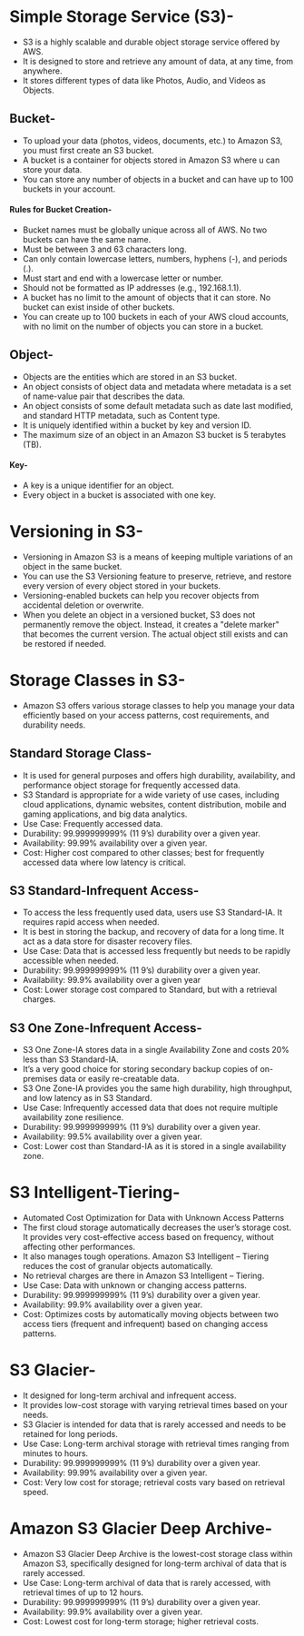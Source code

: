 # Simple Storage Service (S3)-
- S3 is a highly scalable and durable object storage service offered by AWS.
- It is designed to store and retrieve any amount of data, at any time, from anywhere.
- It stores different types of data like Photos, Audio, and Videos as Objects.

## Bucket-
- To upload your data (photos, videos, documents, etc.) to Amazon S3, you must first create an S3 bucket.
- A bucket is a container for objects stored in Amazon S3 where u can store your data.
- You can store any number of objects in a bucket and can have up to 100 buckets in your account.

#### Rules for Bucket Creation-
- Bucket names must be globally unique across all of AWS. No two buckets can have the same name.
- Must be between 3 and 63 characters long.
- Can only contain lowercase letters, numbers, hyphens (-), and periods (.).
- Must start and end with a lowercase letter or number.
- Should not be formatted as IP addresses (e.g., 192.168.1.1).
- A bucket has no limit to the amount of objects that it can store. No bucket can exist inside of other buckets.
- You can create up to 100 buckets in each of your AWS cloud accounts, with no limit on the number of objects you can store in a bucket.

## Object-
- Objects are the entities which are stored in an S3 bucket.
- An object consists of object data and metadata where metadata is a set of name-value pair that describes the data.
- An object consists of some default metadata such as date last modified, and standard HTTP metadata, such as Content type. 
- It is uniquely identified within a bucket by key and version ID.
- The maximum size of an object in an Amazon S3 bucket is 5 terabytes (TB).
#### Key-
- A key is a unique identifier for an object.
- Every object in a bucket is associated with one key.

# Versioning in S3-
- Versioning in Amazon S3 is a means of keeping multiple variations of an object in the same bucket.
- You can use the S3 Versioning feature to preserve, retrieve, and restore every version of every object stored in your buckets.
- Versioning-enabled buckets can help you recover objects from accidental deletion or overwrite.
- When you delete an object in a versioned bucket, S3 does not permanently remove the object. Instead, it creates a "delete marker" that becomes the current version. The actual object still exists and can be restored if needed.

# Storage Classes in S3-
- Amazon S3 offers various storage classes to help you manage your data efficiently based on your access patterns, cost requirements, and durability needs.

## Standard Storage Class- 
  - It is used for general purposes and offers high durability, availability, and           performance object storage for frequently accessed data.
  - S3 Standard is appropriate for a wide variety of use cases, including cloud             applications, dynamic websites, content distribution, mobile and gaming                 applications, and big data analytics.
  - Use Case: Frequently accessed data.
  - Durability: 99.999999999% (11 9’s) durability over a given year.
  - Availability: 99.99% availability over a given year.
  - Cost: Higher cost compared to other classes; best for frequently accessed data where low latency is critical.

## S3 Standard-Infrequent Access-
  - To access the less frequently used data, users use S3 Standard-IA. It requires           rapid access when needed.
  - It is best in storing the backup, and recovery of data for a long time. It act as a     data store for disaster recovery files.
  - Use Case: Data that is accessed less frequently but needs to be rapidly accessible       when needed.
  - Durability: 99.999999999% (11 9’s) durability over a given year.
  - Availability: 99.9% availability over a given year
  - Cost: Lower storage cost compared to Standard, but with a retrieval charges.

## S3 One Zone-Infrequent Access-
  - S3 One Zone-IA stores data in a single Availability Zone and costs 20% less than S3     Standard-IA.
  - It’s a very good choice for storing secondary backup copies of on-premises data or      easily re-creatable data.
  - S3 One Zone-IA provides you the same high durability, high throughput, and low          latency as in S3 Standard.
  - Use Case: Infrequently accessed data that does not require multiple availability        zone resilience.
  - Durability: 99.999999999% (11 9’s) durability over a given year.
  - Availability: 99.5% availability over a given year.
  - Cost: Lower cost than Standard-IA as it is stored in a single availability zone.

#  S3 Intelligent-Tiering-
  - Automated Cost Optimization for Data with Unknown Access Patterns
  - The first cloud storage automatically decreases the user’s storage cost. It             provides very cost-effective access based on frequency, without affecting other         performances.
  - It also manages tough operations. Amazon S3 Intelligent – Tiering reduces the cost      of granular objects automatically.
  - No retrieval charges are there in Amazon S3 Intelligent – Tiering.
  - Use Case: Data with unknown or changing access patterns.
  - Durability: 99.999999999% (11 9’s) durability over a given year.
  - Availability: 99.9% availability over a given year.
  - Cost: Optimizes costs by automatically moving objects between two access tiers          (frequent and infrequent) based on changing access patterns.

# S3 Glacier-
  - It designed for long-term archival and infrequent access.
  - It provides low-cost storage with varying retrieval times based on your needs.
  - S3 Glacier is intended for data that is rarely accessed and needs to be retained        for long periods.
  - Use Case: Long-term archival storage with retrieval times ranging from minutes to       hours.
  - Durability: 99.999999999% (11 9’s) durability over a given year.
  - Availability: 99.99% availability over a given year.
  - Cost: Very low cost for storage; retrieval costs vary based on retrieval speed.

# Amazon S3 Glacier Deep Archive-
  - Amazon S3 Glacier Deep Archive is the lowest-cost storage class within Amazon S3,      specifically designed for long-term archival of data that is rarely accessed.
  - Use Case: Long-term archival of data that is rarely accessed, with retrieval times     of up to 12 hours.
  - Durability: 99.999999999% (11 9’s) durability over a given year.
  - Availability: 99.9% availability over a given year.
  - Cost: Lowest cost for long-term storage; higher retrieval costs.
